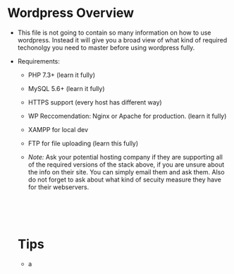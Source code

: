 # Wordpress Overview

- This file is not going to contain so many information on how to use wordpress. Instead it will give you a broad view of what kind of required techonolgy you need to master before using wordpress fully.

- Requirements:
  - PHP 7.3+ (learn it fully)
  - MySQL 5.6+ (learn it fully)
  - HTTPS support (every host has different way)
  - WP Reccomendation: Nginx or Apache for production. (learn it fully)
  - XAMPP for local dev
  - FTP for file uploading (learn this fully)
  
  - *Note:* Ask your potential hosting company if they are supporting all of the required versions of the stack above, if you are unsure about the info on their site. You can simply email them and ask them. Also do not forget to ask about what kind of secuity measure they have for their webservers.
  
  <br>
  <br>
  <br>
  
  # Tips
  
  - a
